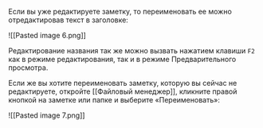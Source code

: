 Если вы уже редактируете заметку, то переименовать ее можно отредактировав текст в заголовке:

![[Pasted image 6.png]]

Редактирование названия так же можно вызвать нажатием клавиши `F2` как в режиме редактирования, так и в режиме Предварительного просмотра.

Если же вы хотите переименовать заметку, которую вы сейчас не редактируете, откройте [[Файловый менеджер]], кликните правой кнопкой на заметке или папке и выберите «Переименовать»:

![[Pasted image 7.png]]